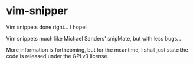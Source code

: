 # vim-snipper
Vim snippets done right... I hope!

Vim snippets much like Michael Sanders' snipMate, but with less bugs...

More information is forthcoming, but for the meantime, I shall just state the code is released under the GPLv3 license.
